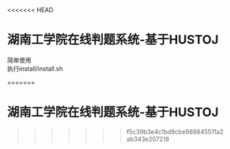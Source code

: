 <<<<<<< HEAD
# 湖南工学院在线判题系统-基于HUSTOJ
简单使用  
执行install/install.sh  

=======
# 湖南工学院在线判题系统-基于HUSTOJ
>>>>>>> f5c39b3e4c1bd8cbe988845511a2ab343e207218
